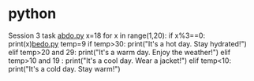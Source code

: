# python
Session 3 task
[abdo.py](https://github.com/user-attachments/files/22082786/abdo.py)
x=18
for x in range(1,20):
    if x%3==0:
        print(x)[bedo.py](https://github.com/user-attachments/files/22082787/bedo.py)
temp=9
if temp>30:
    print("It's a hot day. Stay hydrated!")
elif temp>20 and 29:
    print("It's a warm day. Enjoy the weather!")
elif temp>10 and 19 :
    print("It's a cool day. Wear a jacket!")
elif temp<10:
    print("It's a cold day. Stay warm!")
